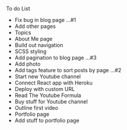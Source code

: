 
To do List

- Fix bug in blog page ...#1
- Add other pages
- Topics
- About Me page
- Build out navigation 
- SCSS styling
- Add pagination to blog page ...#3
- Add photo
- Add tags feature to sort posts by page ...#2  
- Start new Youtube channel
- Connect React app with Heroku
- Deploy with custom URL
- Read The Youtube Formula
- Buy stuff for Youtube channel
- Outline first video 
- Portfolio page
- Add stuff to portfolio page 
